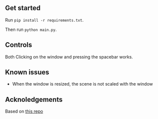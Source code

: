 ## Get started

Run `pip install -r requirements.txt`.

Then run `python main.py`.

## Controls

Both Clicking on the window and pressing the spacebar works.

## Known issues
* When the window is resized, the scene is not scaled with the window

## Acknoledgements

Based on [this repo](https://github.com/schedutron/myFlappy)